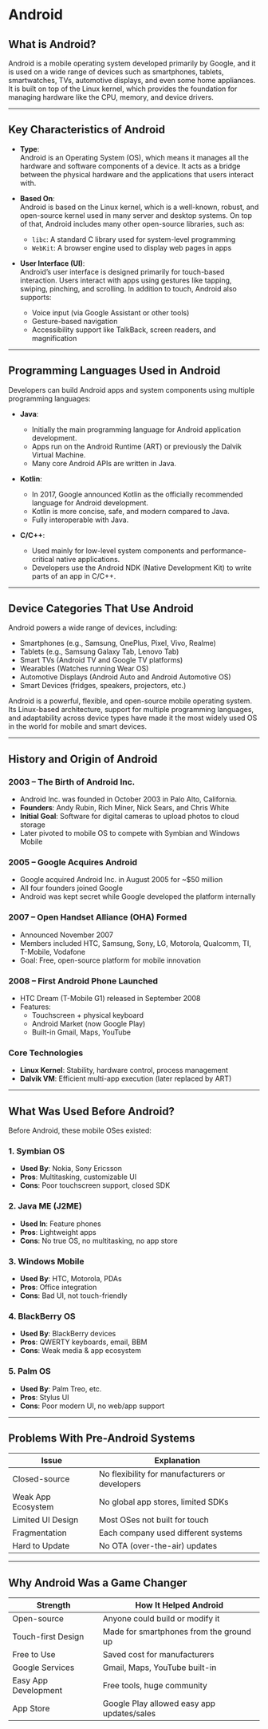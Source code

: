 # Android

## What is Android?

Android is a mobile operating system developed primarily by Google, and it is used on a wide range of devices such as smartphones, tablets, smartwatches, TVs, automotive displays, and even some home appliances. It is built on top of the Linux kernel, which provides the foundation for managing hardware like the CPU, memory, and device drivers.

---

## Key Characteristics of Android

- **Type**:  
  Android is an Operating System (OS), which means it manages all the hardware and software components of a device. It acts as a bridge between the physical hardware and the applications that users interact with.

- **Based On**:  
  Android is based on the Linux kernel, which is a well-known, robust, and open-source kernel used in many server and desktop systems. On top of that, Android includes many other open-source libraries, such as:
  - `libc`: A standard C library used for system-level programming  
  - `WebKit`: A browser engine used to display web pages in apps

- **User Interface (UI)**:  
  Android’s user interface is designed primarily for touch-based interaction. Users interact with apps using gestures like tapping, swiping, pinching, and scrolling. In addition to touch, Android also supports:
  - Voice input (via Google Assistant or other tools)  
  - Gesture-based navigation  
  - Accessibility support like TalkBack, screen readers, and magnification

---

## Programming Languages Used in Android

Developers can build Android apps and system components using multiple programming languages:

- **Java**:  
  - Initially the main programming language for Android application development.  
  - Apps run on the Android Runtime (ART) or previously the Dalvik Virtual Machine.  
  - Many core Android APIs are written in Java.

- **Kotlin**:  
  - In 2017, Google announced Kotlin as the officially recommended language for Android development.  
  - Kotlin is more concise, safe, and modern compared to Java.  
  - Fully interoperable with Java.

- **C/C++**:  
  - Used mainly for low-level system components and performance-critical native applications.  
  - Developers use the Android NDK (Native Development Kit) to write parts of an app in C/C++.

---

## Device Categories That Use Android

Android powers a wide range of devices, including:

- Smartphones (e.g., Samsung, OnePlus, Pixel, Vivo, Realme)
- Tablets (e.g., Samsung Galaxy Tab, Lenovo Tab)
- Smart TVs (Android TV and Google TV platforms)
- Wearables (Watches running Wear OS)
- Automotive Displays (Android Auto and Android Automotive OS)
- Smart Devices (fridges, speakers, projectors, etc.)

Android is a powerful, flexible, and open-source mobile operating system. Its Linux-based architecture, support for multiple programming languages, and adaptability across device types have made it the most widely used OS in the world for mobile and smart devices.

---

## History and Origin of Android

### 2003 – The Birth of Android Inc.

- Android Inc. was founded in October 2003 in Palo Alto, California.  
- **Founders**: Andy Rubin, Rich Miner, Nick Sears, and Chris White  
- **Initial Goal**: Software for digital cameras to upload photos to cloud storage  
- Later pivoted to mobile OS to compete with Symbian and Windows Mobile

### 2005 – Google Acquires Android

- Google acquired Android Inc. in August 2005 for ~$50 million  
- All four founders joined Google  
- Android was kept secret while Google developed the platform internally

### 2007 – Open Handset Alliance (OHA) Formed

- Announced November 2007  
- Members included HTC, Samsung, Sony, LG, Motorola, Qualcomm, TI, T-Mobile, Vodafone  
- Goal: Free, open-source platform for mobile innovation

### 2008 – First Android Phone Launched

- HTC Dream (T-Mobile G1) released in September 2008  
- Features:
  - Touchscreen + physical keyboard  
  - Android Market (now Google Play)  
  - Built-in Gmail, Maps, YouTube  

### Core Technologies

- **Linux Kernel**: Stability, hardware control, process management  
- **Dalvik VM**: Efficient multi-app execution (later replaced by ART)

---

## What Was Used Before Android?

Before Android, these mobile OSes existed:

### 1. Symbian OS
- **Used By**: Nokia, Sony Ericsson  
- **Pros**: Multitasking, customizable UI  
- **Cons**: Poor touchscreen support, closed SDK

### 2. Java ME (J2ME)
- **Used In**: Feature phones  
- **Pros**: Lightweight apps  
- **Cons**: No true OS, no multitasking, no app store

### 3. Windows Mobile
- **Used By**: HTC, Motorola, PDAs  
- **Pros**: Office integration  
- **Cons**: Bad UI, not touch-friendly

### 4. BlackBerry OS
- **Used By**: BlackBerry devices  
- **Pros**: QWERTY keyboards, email, BBM  
- **Cons**: Weak media & app ecosystem

### 5. Palm OS
- **Used By**: Palm Treo, etc.  
- **Pros**: Stylus UI  
- **Cons**: Poor modern UI, no web/app support

---

## Problems With Pre-Android Systems

| Issue            | Explanation                                       |
|------------------|---------------------------------------------------|
| Closed-source     | No flexibility for manufacturers or developers   |
| Weak App Ecosystem| No global app stores, limited SDKs               |
| Limited UI Design | Most OSes not built for touch                    |
| Fragmentation     | Each company used different systems              |
| Hard to Update    | No OTA (over-the-air) updates                    |

---

## Why Android Was a Game Changer

| Strength             | How It Helped Android                          |
|----------------------|-------------------------------------------------|
| Open-source          | Anyone could build or modify it                |
| Touch-first Design   | Made for smartphones from the ground up        |
| Free to Use          | Saved cost for manufacturers                   |
| Google Services      | Gmail, Maps, YouTube built-in                  |
| Easy App Development | Free tools, huge community                     |
| App Store            | Google Play allowed easy app updates/sales     |
